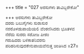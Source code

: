 +++
title = "027 ಅರಸುಗಳು ತಾವಿಬ್ಬರೇಕೋ"

+++
ಅರಸುಗಳು ತಾವಿಬ್ಬರೇಕೋ  
ದರರು ಬಲುಗೈಗಳು ಸುರಾಸುರ  
ನರರೊಳಡುಪಾಯೆಯಲಿ ವೆಂಠಣಿಸಿದರು ಭೂತಳವ   
ನೆರೆದು ಸುರರು ಸರೋಜ ಪೀಠಂ  
ಗರುಹಿದರು ಬಳಿಕಾತನಿವರನು  
ಪರಿಹರಿಸುವುದಕೇನುಪಾಯವೆನುತ್ತ ಚಿಂತಿಸಿದ     ॥27॥
